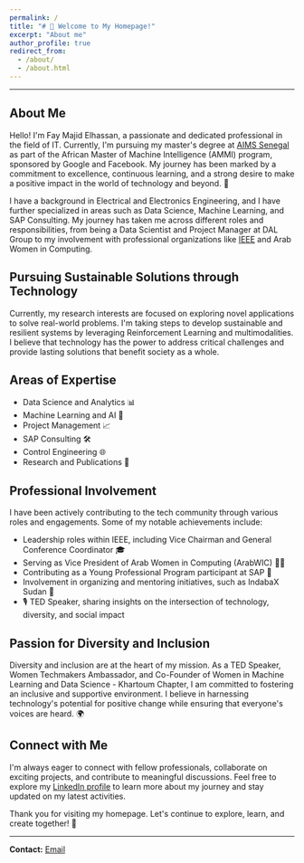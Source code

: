 ```yaml
---
permalink: /
title: "# 👋 Welcome to My Homepage!"
excerpt: "About me"
author_profile: true
redirect_from: 
  - /about/
  - /about.html
---
```

---



## About Me

Hello! I'm Fay Majid Elhassan, a passionate and dedicated professional in the field of IT. Currently, I'm pursuing my master's degree at [AIMS Senegal](https://aims-senegal.org) as part of the African Master of Machine Intelligence (AMMI) program, sponsored by Google and Facebook. My journey has been marked by a commitment to excellence, continuous learning, and a strong desire to make a positive impact in the world of technology and beyond. 🚀

I have a background in Electrical and Electronics Engineering, and I have further specialized in areas such as Data Science, Machine Learning, and SAP Consulting. My journey has taken me across different roles and responsibilities, from being a Data Scientist and Project Manager at DAL Group to my involvement with professional organizations like [IEEE](https://www.ieee.org) and Arab Women in Computing.

## Pursuing Sustainable Solutions through Technology

Currently, my research interests are focused on exploring novel applications to solve real-world problems. I'm taking steps to develop sustainable and resilient systems by leveraging Reinforcement Learning and multimodalities. I believe that technology has the power to address critical challenges and provide lasting solutions that benefit society as a whole.

## Areas of Expertise

- Data Science and Analytics 📊
- Machine Learning and AI 🤖
- Project Management 📈
- SAP Consulting 🛠️
- Control Engineering 🌐
- Research and Publications 📑

## Professional Involvement

I have been actively contributing to the tech community through various roles and engagements. Some of my notable achievements include:

- Leadership roles within IEEE, including Vice Chairman and General Conference Coordinator 🎓
- Serving as Vice President of Arab Women in Computing (ArabWIC) 👩‍💼
- Contributing as a Young Professional Program participant at SAP 💼
- Involvement in organizing and mentoring initiatives, such as IndabaX Sudan 👥
- 🎙️ TED Speaker, sharing insights on the intersection of technology, diversity, and social impact

## Passion for Diversity and Inclusion

Diversity and inclusion are at the heart of my mission. As a TED Speaker, Women Techmakers Ambassador, and Co-Founder of Women in Machine Learning and Data Science - Khartoum Chapter, I am committed to fostering an inclusive and supportive environment. I believe in harnessing technology's potential for positive change while ensuring that everyone's voices are heard. 🌍

## Connect with Me

I'm always eager to connect with fellow professionals, collaborate on exciting projects, and contribute to meaningful discussions. Feel free to explore my [LinkedIn profile](https://www.linkedin.com/in/faymajidelhassan/) to learn more about my journey and stay updated on my latest activities.

Thank you for visiting my homepage. Let's continue to explore, learn, and create together! 🌟

---

**Contact:** [Email](mailto:elhassan@aimsammi.org) 
